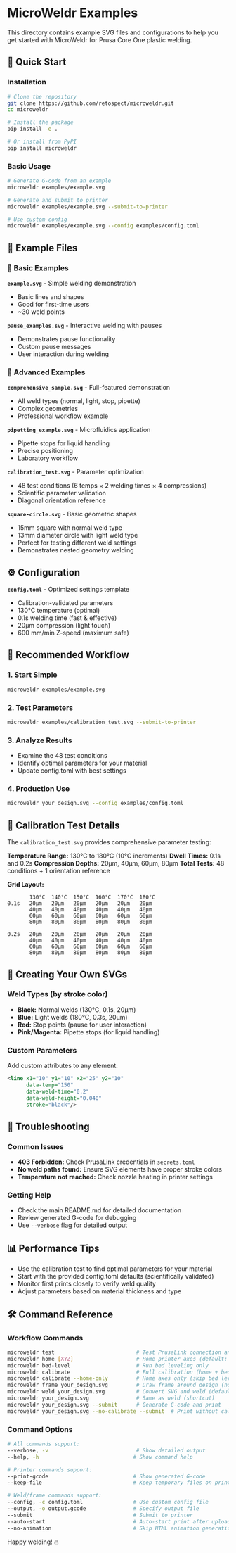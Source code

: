 # MicroWeldr Examples

This directory contains example SVG files and configurations to help you get started with MicroWeldr for Prusa Core One plastic welding.

## 🚀 Quick Start

### Installation

```bash
# Clone the repository
git clone https://github.com/retospect/microweldr.git
cd microweldr

# Install the package
pip install -e .

# Or install from PyPI
pip install microweldr
```

### Basic Usage

```bash
# Generate G-code from an example
microweldr examples/example.svg

# Generate and submit to printer
microweldr examples/example.svg --submit-to-printer

# Use custom config
microweldr examples/example.svg --config examples/config.toml
```

## 📁 Example Files

### 🔧 Basic Examples

**`example.svg`** - Simple welding demonstration
- Basic lines and shapes
- Good for first-time users
- ~30 weld points

**`pause_examples.svg`** - Interactive welding with pauses
- Demonstrates pause functionality
- Custom pause messages
- User interaction during welding

### 🔬 Advanced Examples

**`comprehensive_sample.svg`** - Full-featured demonstration
- All weld types (normal, light, stop, pipette)
- Complex geometries
- Professional workflow example

**`pipetting_example.svg`** - Microfluidics application
- Pipette stops for liquid handling
- Precise positioning
- Laboratory workflow

**`calibration_test.svg`** - Parameter optimization
- 48 test conditions (6 temps × 2 welding times × 4 compressions)
- Scientific parameter validation
- Diagonal orientation reference

**`square-circle.svg`** - Basic geometric shapes
- 15mm square with normal weld type
- 13mm diameter circle with light weld type
- Perfect for testing different weld settings
- Demonstrates nested geometry welding

## ⚙️ Configuration

**`config.toml`** - Optimized settings template
- Calibration-validated parameters
- 130°C temperature (optimal)
- 0.1s welding time (fast & effective)
- 20µm compression (light touch)
- 600 mm/min Z-speed (maximum safe)

## 🎯 Recommended Workflow

### 1. Start Simple
```bash
microweldr examples/example.svg
```

### 2. Test Parameters
```bash
microweldr examples/calibration_test.svg --submit-to-printer
```

### 3. Analyze Results
- Examine the 48 test conditions
- Identify optimal parameters for your material
- Update config.toml with best settings

### 4. Production Use
```bash
microweldr your_design.svg --config examples/config.toml
```

## 🔬 Calibration Test Details

The `calibration_test.svg` provides comprehensive parameter testing:

**Temperature Range:** 130°C to 180°C (10°C increments)
**Dwell Times:** 0.1s and 0.2s
**Compression Depths:** 20µm, 40µm, 60µm, 80µm
**Total Tests:** 48 conditions + 1 orientation reference

**Grid Layout:**
```
       130°C  140°C  150°C  160°C  170°C  180°C
0.1s   20µm   20µm   20µm   20µm   20µm   20µm
       40µm   40µm   40µm   40µm   40µm   40µm
       60µm   60µm   60µm   60µm   60µm   60µm
       80µm   80µm   80µm   80µm   80µm   80µm

0.2s   20µm   20µm   20µm   20µm   20µm   20µm
       40µm   40µm   40µm   40µm   40µm   40µm
       60µm   60µm   60µm   60µm   60µm   60µm
       80µm   80µm   80µm   80µm   80µm   80µm
```

## 🎨 Creating Your Own SVGs

### Weld Types (by stroke color)
- **Black:** Normal welds (130°C, 0.1s, 20µm)
- **Blue:** Light welds (180°C, 0.3s, 20µm)
- **Red:** Stop points (pause for user interaction)
- **Pink/Magenta:** Pipette stops (for liquid handling)

### Custom Parameters
Add custom attributes to any element:
```xml
<line x1="10" y1="10" x2="25" y2="10"
      data-temp="150"
      data-weld-time="0.2"
      data-weld-height="0.040"
      stroke="black"/>
```

## 🔧 Troubleshooting

### Common Issues
- **403 Forbidden:** Check PrusaLink credentials in `secrets.toml`
- **No weld paths found:** Ensure SVG elements have proper stroke colors
- **Temperature not reached:** Check nozzle heating in printer settings

### Getting Help
- Check the main README.md for detailed documentation
- Review generated G-code for debugging
- Use `--verbose` flag for detailed output

## 📊 Performance Tips

- Use the calibration test to find optimal parameters for your material
- Start with the provided config.toml defaults (scientifically validated)
- Monitor first prints closely to verify weld quality
- Adjust parameters based on material thickness and type

## 🛠️ Command Reference

### Workflow Commands
```bash
microweldr test                          # Test PrusaLink connection and printer status
microweldr home [XYZ]                    # Home printer axes (default: all axes)
microweldr bed-level                     # Run bed leveling only
microweldr calibrate                     # Full calibration (home + bed leveling)
microweldr calibrate --home-only         # Home axes only (skip bed leveling)
microweldr frame your_design.svg         # Draw frame around design (no welding)
microweldr weld your_design.svg          # Convert SVG and weld (default command)
microweldr your_design.svg               # Same as weld (shortcut)
microweldr your_design.svg --submit      # Generate G-code and print
microweldr your_design.svg --no-calibrate --submit  # Print without calibration
```

### Command Options
```bash
# All commands support:
--verbose, -v                            # Show detailed output
--help, -h                              # Show command help

# Printer commands support:
--print-gcode                           # Show generated G-code
--keep-file                             # Keep temporary files on printer

# Weld/frame commands support:
--config, -c config.toml                # Use custom config file
--output, -o output.gcode               # Specify output file
--submit                                # Submit to printer
--auto-start                            # Auto-start print after upload
--no-animation                          # Skip HTML animation generation
```

Happy welding! 🔥

